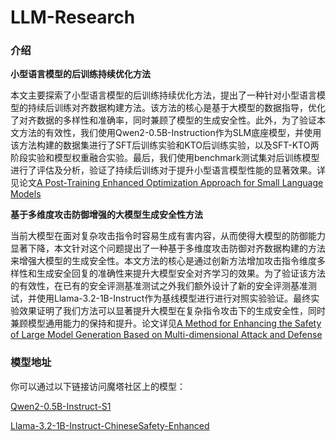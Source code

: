 # LLM-Research

### 介绍
**小型语言模型的后训练持续优化方法**

本文主要探索了小型语言模型的后训练持续优化方法，提出了一种针对小型语言模型的持续后训练对齐数据构建方法。该方法的核心是基于大模型的数据指导，优化了对齐数据的多样性和准确率，同时兼顾了模型的生成安全性。此外，为了验证本文方法的有效性，我们使用Qwen2-0.5B-Instruction作为SLM底座模型，并使用该方法构建的数据集进行了SFT后训练实验和KTO后训练实验，以及SFT-KTO两阶段实验和模型权重融合实验。最后，我们使用benchmark测试集对后训练模型进行了评估及分析，验证了持续后训练对于提升小型语言模型性能的显著效果。详见论文[A Post-Training Enhanced Optimization Approach for Small Language Models](https://arxiv.org/abs/2411.02939)

**基于多维度攻击防御增强的大模型生成安全性方法**

当前大模型在面对复杂攻击指令时容易生成有害内容，从而使得大模型的防御能力显著下降，本文针对这个问题提出了一种基于多维度攻击防御对齐数据构建的方法来增强大模型的生成安全性。本文方法的核心是通过创新方法增加攻击指令维度多样性和生成安全回复的准确性来提升大模型安全对齐学习的效果。为了验证该方法的有效性，在已有的安全评测基准测试之外我们额外设计了新的安全评测基准测试，并使用Llama-3.2-1B-Instruct作为基线模型进行进行对照实验验证。最终实验效果证明了我们方法可以显著提升大模型在复杂指令攻击下的生成安全性，同时兼顾模型通用能力的保持和提升。论文详见[A Method for Enhancing the Safety of Large Model Generation Based on Multi-dimensional Attack and Defense](https://arxiv.org/abs/2501.00517)


### 模型地址
你可以通过以下链接访问魔塔社区上的模型：

[Qwen2-0.5B-Instruct-S1](https://www.modelscope.cn/models/kkzhai/Qwen2-0.5B-Instruct-S1)

[Llama-3.2-1B-Instruct-ChineseSafety-Enhanced](https://modelscope.cn/models/kkzhai/Llama-3.2-1B-Instruct-ChineseSafety-Enhanced)



  





